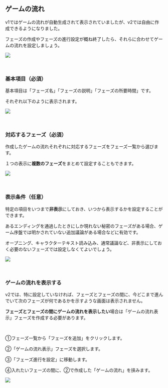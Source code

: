 ## ゲームの流れ

v1ではゲームの流れが自動生成されて表示されていましたが、v2では自由に作成できるようになりました。

フェーズの作成やフェーズの進行設定が概ね終了したら、それらに合わせてゲームの流れを設定しましょう。

![](../../images/timeline4.png)

<br>

### 基本項目（必須）

基本項目は「フェーズ名」「フェーズの説明」「フェーズの所要時間」です。

それぞれ以下のように表示されます。

![](../../images/timeline5.png)

<br>

### 対応するフェーズ（必須）

作成したゲームの流れそれぞれに対応するフェーズをフェーズ一覧から選びます。

１つの表示に**複数のフェーズ**をまとめて設定することもできます。

![](../../images/timeline6.png)

<br>

### 表示条件（任意）

特定の項目をいつまで**非表示**にしておき、いつから表示するかを設定することができます。

あるエンディングを通過したときにしか現れない秘密のフェーズがある場合、ゲーム序盤では明かされていない追加議論がある場合などに有効です。

オープニング、キャラクターテキスト読み込み、通常議論など、非表示にしておく必要のないフェーズでは設定しなくてよいでしょう。

![](../../images/timeline8.png)

<br>

### ゲームの流れを表示する

v2では、特に設定していなければ、フェーズとフェーズの間に、今どこまで進んでいて次のフェーズが何であるかを示すような画面は表示されません。

**フェーズとフェーズの間にゲームの流れを表示したい**場合は「ゲームの流れ表示」フェーズを作成する必要があります。

<br>

①フェーズ一覧から「フェーズを追加」をクリックします。

②「ゲームの流れ表示」フェーズを選択します。

③「フェーズ進行を設定」に移動します。

④入れたいフェーズの間に、②で作成した「ゲームの流れ」を挟みます。

![](../../images/timeline7.png)


